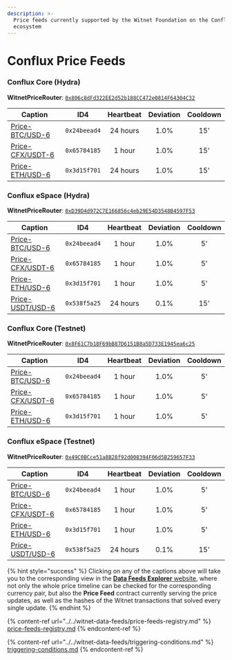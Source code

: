 ```yaml
---
description: >-
  Price feeds currently supported by the Witnet Foundation on the Conflux
  ecosystem
---
```


# Conflux Price Feeds

### Conflux Core (Hydra)

**WitnetPriceRouter**: [`0x806c8dFd322EE2d52b188CC472e0814F64304C32`](https://confluxscan.io/address/cfx:acag3dt7gj1sfzkndcgpj61aufh0jpcpgjcmvbnnrx?tab=contract-viewer)

| **Caption**                                                                   | **ID4**      | **Heartbeat** | **Deviation** | **Cooldown** |
| ----------------------------------------------------------------------------- | ------------ | :-----------: | :-----------: | :----------: |
| [Price-BTC/USD-6](https://feeds.witnet.io/feeds/conflux-tethys\_btc-usd\_6)   | `0x24beead4` |    24 hours   |      1.0%     |      15'     |
| [Price-CFX/USDT-6](https://feeds.witnet.io/feeds/conflux-tethys\_cfx-usdt\_6) | `0x65784185` |     1 hour    |      1.0%     |      15'     |
| [Price-ETH/USD-6](https://feeds.witnet.io/feeds/conflux-tethys\_eth-usd\_6)   | `0x3d15f701` |    24 hours   |      1.0%     |      15'     |

### Conflux eSpace (Hydra)

**WitnetPriceRouter**: [`0xD39D4d972C7E166856c4eb29E54D3548B4597F53`](https://evm.confluxscan.net/address/0xD39D4d972C7E166856c4eb29E54D3548B4597F53)

| **Caption**                                                                           | **ID4**      | **Heartbeat** | **Deviation** | **Cooldown** |
| ------------------------------------------------------------------------------------- | ------------ | :-----------: | :-----------: | :----------: |
| [Price-BTC/USD-6](https://feeds.witnet.io/feeds/conflux-espace-mainnet\_btc-usd\_6)   | `0x24beead4` |     1 hour    |      1.0%     |      5'      |
| [Price-CFX/USDT-6](https://feeds.witnet.io/feeds/conflux-espace-mainnet\_cfx-usdt\_6) | `0x65784185` |     1 hour    |      1.0%     |      5'      |
| [Price-ETH/USD-6](https://feeds.witnet.io/feeds/conflux-espace-mainnet\_eth-usd\_6)   | `0x3d15f701` |     1 hour    |      1.0%     |      5'      |
| [Price-USDT/USD-6](https://feeds.witnet.io/feeds/conflux-espace-mainnet\_usdt-usd\_6) | `0x538f5a25` |    24 hours   |      0.1%     |      15'     |

### Conflux Core (Testnet)

**WitnetPriceRouter**: [`0x8F61C7b18F69bB87D6151B8a5D733E1945ea6c25`](https://testnet.confluxscan.io/address/cfxtest:ach0dv7vv7y51b80cyr2y1nxh2pyn4xpeyst6h7jph?tab=contract-viewer)

| **Caption**                                                                    | **ID4**      | **Heartbeat** | **Deviation** | **Cooldown** |
| ------------------------------------------------------------------------------ | ------------ | :-----------: | :-----------: | :----------: |
| [Price-BTC/USD-6](https://feeds.witnet.io/feeds/conflux-testnet\_btc-usd\_6)   | `0x24beead4` |     1 hour    |      1.0%     |      5'      |
| [Price-CFX/USDT-6](https://feeds.witnet.io/feeds/conflux-testnet\_cfx-usdt\_6) | `0x65784185` |     1 hour    |      1.0%     |      5'      |
| [Price-ETH/USD-6](https://feeds.witnet.io/feeds/conflux-testnet\_eth-usd\_6)   | `0x3d15f701` |     1 hour    |      1.0%     |      5'      |

### Conflux eSpace (Testnet)

**WitnetPriceRouter**: [`0x49C0BCce51a8B28f92d008394F06d5B259657F33`](https://evmtestnet.confluxscan.net/address/0x49C0BCce51a8B28f92d008394F06d5B259657F33)

| **Caption**                                                                           | **ID4**      | **Heartbeat** | **Deviation** | **Cooldown** |
| ------------------------------------------------------------------------------------- | ------------ | :-----------: | :-----------: | :----------: |
| [Price-BTC/USD-6](https://feeds.witnet.io/feeds/conflux-espace-testnet\_btc-usd\_6)   | `0x24beead4` |     1 hour    |      1.0%     |      5'      |
| [Price-CFX/USDT-6](https://feeds.witnet.io/feeds/conflux-espace-testnet\_cfx-usdt\_6) | `0x65784185` |     1 hour    |      1.0%     |      5'      |
| [Price-ETH/USD-6](https://feeds.witnet.io/feeds/conflux-espace-testnet\_eth-usd\_6)   | `0x3d15f701` |     1 hour    |      1.0%     |      5'      |
| [Price-USDT/USD-6](https://feeds.witnet.io/feeds/conflux-espace-testnet\_usdt-usd\_6) | `0x538f5a25` |    24 hours   |      0.1%     |      15'     |

{% hint style="success" %}
Clicking on any of the captions above will take you to the corresponding view in the [**Data Feeds Explorer** website](https://feeds.witnet.io), where not only the whole price timeline can be checked for the corresponding currency pair, but also the **Price Feed** contract currently serving the price updates, as well as the hashes of the Witnet transactions that solved every single update.
{% endhint %}

{% content-ref url="../../witnet-data-feeds/price-feeds-registry.md" %}
[price-feeds-registry.md](../../witnet-data-feeds/price-feeds-registry.md)
{% endcontent-ref %}

{% content-ref url="../../witnet-data-feeds/triggering-conditions.md" %}
[triggering-conditions.md](../../witnet-data-feeds/triggering-conditions.md)
{% endcontent-ref %}
